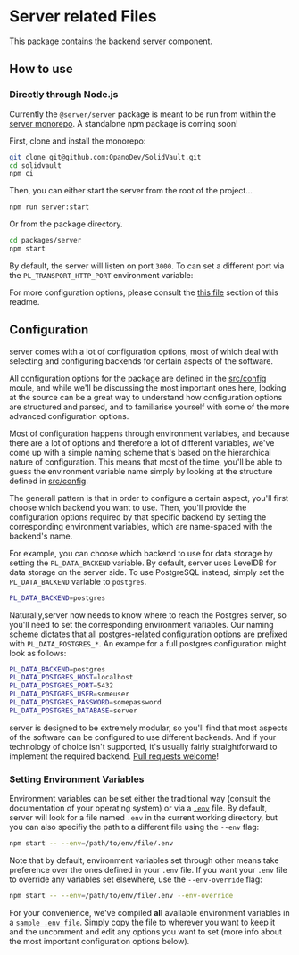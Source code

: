# Server related Files

This package contains the backend server component.

## How to use

### Directly through Node.js

Currently the `@server/server` package is meant to be run from within the
[server monorepo](../../README.md). A standalone npm package is coming soon!

First, clone and install the monorepo:

```sh
git clone git@github.com:OpanoDev/SolidVault.git
cd solidvault
npm ci
```

Then, you can either start the server from the root of the project...

```sh
npm run server:start
```

Or from the package directory.

```sh
cd packages/server
npm start
```

By default, the server will listen on port `3000`. To can set a different port
via the `PL_TRANSPORT_HTTP_PORT` environment variable:


For more configuration options, please consult the
[this file](https://github.com/OpanoDev/SolidVault/blob/main/docs/examples/config/example.env) section of this readme.

## Configuration

server comes with a lot of configuration options, most of which deal with
selecting and configuring backends for certain aspects of the software.

All configuration options for the package are defined in the
[src/config](src/config.ts) moule, and while we'll be discussing the most
important ones here, looking at the source can be a great way to understand how
configuration options are structured and parsed, and to familiarise yourself
with some of the more advanced configuration options.

Most of configuration happens through environment variables, and
because there are a lot of options and therefore a lot of different variables,
we've come up with a simple naming scheme that's based on the hierarchical
nature of configuration. This means that most of the time, you'll be
able to guess the environment variable name simply by looking at the structure
defined in [src/config](src/config.ts).

The generall pattern is that in order to configure a certain aspect, you'll
first choose which backend you want to use. Then, you'll provide the
configuration options required by that specific backend by setting the
corresponding environment variables, which are name-spaced with the backend's
name.

For example, you can choose which backend to use for data storage by setting the
`PL_DATA_BACKEND` variable. By default, server uses LevelDB for data storage on
the server side. To use PostgreSQL instead, simply set the `PL_DATA_BACKEND`
variable to `postgres`.

```sh
PL_DATA_BACKEND=postgres
```

Naturally,server now needs to know where to reach the Postgres server, so
you'll need to set the corresponding environment variables. Our naming scheme
dictates that all postgres-related configuration options are prefixed with
`PL_DATA_POSTGRES_*`. An exampe for a full postgres configuration might look as
follows:

```sh
PL_DATA_BACKEND=postgres
PL_DATA_POSTGRES_HOST=localhost
PL_DATA_POSTGRES_PORT=5432
PL_DATA_POSTGRES_USER=someuser
PL_DATA_POSTGRES_PASSWORD=somepassword
PL_DATA_POSTGRES_DATABASE=server
```

server is designed to be extremely modular, so you'll find that most aspects of
the software can be configured to use different backends. And if your technology
of choice isn't supported, it's usually fairly straightforward to implement the
required backend. [Pull requests welcome](../../README.md#contributing)!

### Setting Environment Variables

Environment variables can be set either the traditional way (consult the
documentation of your operating system) or via a
[`.env`](https://www.npmjs.com/package/dotenv) file. By default, server will
look for a file named `.env` in the current working directory, but you can also
specifiy the path to a different file using the `--env` flag:

```sh
npm start -- --env=/path/to/env/file/.env
```

Note that by default, environment variables set through other means take
preference over the ones defined in your `.env` file. If you want your `.env`
file to override any variables set elsewhere, use the `--env-override` flag:

```sh
npm start -- --env=/path/to/env/file/.env --env-override
```

For your convenience, we've compiled **all** available environment variables in
a [`sample .env file`](https://github.com/OpanoDev/SolidVault/blob/main/docs/examples/config/example.env). Simply copy the file to wherever
you want to keep it and the uncomment and edit any options you want to set (more
info about the most important configuration options below).
